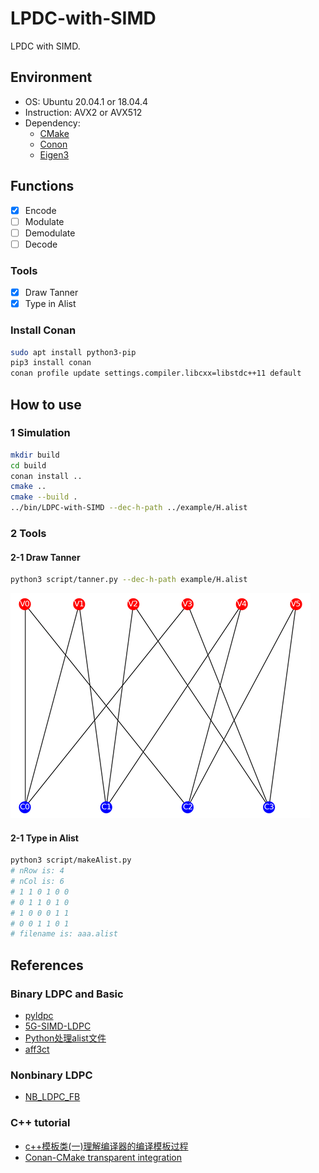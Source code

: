 # LPDC-with-SIMD

LPDC with SIMD.

## Environment

- OS: Ubuntu 20.04.1 or 18.04.4
- Instruction: AVX2 or AVX512
- Dependency:
  - [CMake](https://cmake.org/)
  - [Conon](https://conan.io/)
  - [Eigen3](http://eigen.tuxfamily.org)

## Functions

- [x] Encode
- [ ] Modulate
- [ ] Demodulate
- [ ] Decode

### Tools

- [x] Draw Tanner
- [x] Type in Alist

### Install Conan

```Bash
sudo apt install python3-pip
pip3 install conan
conan profile update settings.compiler.libcxx=libstdc++11 default
```

## How to use

### 1 Simulation

```Bash
mkdir build
cd build
conan install ..
cmake ..
cmake --build .
../bin/LDPC-with-SIMD --dec-h-path ../example/H.alist
```

### 2 Tools

#### 2-1 Draw Tanner

```Bash
python3 script/tanner.py --dec-h-path example/H.alist
```

![](assets/tanner.png)

#### 2-1 Type in Alist

```Bash
python3 script/makeAlist.py
# nRow is: 4
# nCol is: 6
# 1 1 0 1 0 0 
# 0 1 1 0 1 0
# 1 0 0 0 1 1
# 0 0 1 1 0 1
# filename is: aaa.alist
```

## References

### Binary LDPC and Basic

- [pyldpc](https://github.com/hichamjanati/pyldpc.git)
- [5G-SIMD-LDPC](https://github.com/SherlockHsu/5G-SIMD-LDPC)
- [Python处理alist文件](https://www.cnblogs.com/lingr7/p/13038410.html)
- [aff3ct](https://github.com/aff3ct/aff3ct)

### Nonbinary LDPC

- [NB_LDPC_FB](https://github.com/cedricomarchando/NB_LDPC_FB)

### C++ tutorial

- [c++模板类(一)理解编译器的编译模板过程](http://blog.csdn.net/onafioo/article/details/29857281)
- [Conan-CMake transparent integration](https://blog.conan.io/2018/06/11/Transparent-CMake-Integration.html)